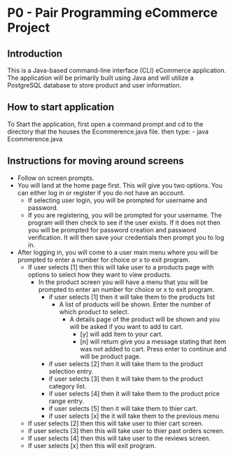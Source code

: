 # P0 - Pair Programming eCommerce Project

## Introduction

This is a Java-based command-line interface (CLI) eCommerce application. The application will be primarily built using Java and will utilize a PostgreSQL database to store product and user information.

## How to start application

To Start the application, first open a command prompt and cd to the directory that the houses the Ecommerence.java file. then type: - java Ecommerence.java

## Instructions for moving around screens

- Follow on screen prompts.
- You will land at the home page first. This will give you two options. You can either log in or register if you do not have an account.
  - If selecting user login, you will be prompted for username and password.
  - If you are registering, you will be prompted for your username. The program will then check to see if the user exists. If it does not then you will be prompted for password creation and password verification. It will then save your credentials then prompt you to log in.
- After logging in, you will come to a user main menu where you will be prompted to enter a number for choice or x to exit program.
  - If user selects [1] then this will take user to a products page with options to select how they want to view products.
    - In the product screen you will have a menu that you will be prompted to enter an number for choice or x to exit program.
      - if user selects [1] then it will take them to the products list
        - A list of products will be shown. Enter the number of which product to select.
          - A details page of the product will be shown and you will be asked if you want to add to cart.
            - [y] will add item to your cart.
            - [n] will return give you a message stating that item was not added to cart. Press enter to continue and will be product page.
      - if user selects [2] then it will take them to the product selection entry.
      - if user selects [3] then it will take them to the product category list.
      - if user selects [4] then it will take them to the product price range entry.
      - if user selects [5] then it will take them to thier cart.
      - if user selects [x] the it will take them to the previous menu
  - If user selects [2] then this will take user to thier cart screen.
  - if user selects [3] then this will take user to thier past orders screen.
  - If user selects [4] then this will take user to the reviews screen.
  - If user selects [x] then this will exit program.
